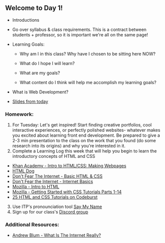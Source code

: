 ## Welcome to Day 1!

* Introductions

* Go over syllabus & class requirements. This is a contract between students + professor, so it is important we're all on the same page!

* Learning Goals:
  * Why am I in this class? Why have I chosen to be sitting here NOW?
  
  * What do I hope I will learn?

  * What are my goals?
  
  * What content do I think will help me accomplish my learning goals?
  
* What is Web Development?

* [Slides from today](https://docs.google.com/presentation/d/1XoCF8HryqM0tICKe4zDgHKr-w6zcJG6_GoGQQ5MVYjA/edit?usp=sharing)
  

### Homework: 

1. For Tuesday: Let's get inspired! Start finding creative portfolios, cool interactive experiences, or perfectly polished websites- whatever makes you excited about learning front end development. Be prepared to give a 2-3 min presentation to the class on the work that you found (do some research into its origins) and why you're interested in it.
2. Complete a Learning Log this week that will help you begin to learn the introductory concepts of HTML and CSS
* [Khan Academy - Intro to HTML/CSS: Making Webpages](https://www.khanacademy.org/computing/computer-programming/html-css)
* [HTML Dog](https://htmldog.com/)
* [Don't Fear The Internet - Basic HTML & CSS](http://www.dontfeartheinternet.com/02-html/)
* [Don't Fear the Internet - Internet Basics](http://www.dontfeartheinternet.com/01-not-tubes/)
* [Mozilla - Intro to HTML](https://developer.mozilla.org/en-US/docs/Web/Guide/HTML/Introduction)
* [Mozilla - Getting Started with CSS Tutorials Parts 1-14](https://developer.mozilla.org/en-US/docs/Web/Guide/CSS/Getting_started)
* [25 HTML and CSS Tutorials on Codeburst](https://codeburst.io/25-html-css-tutorials-6a864f387185)
3. Use ITP's pronounciation tool [Say My Name](https://stu.itp.nyu.edu/saymyname)
4. Sign up for our class's [Discord group](https://discord.gg/b8bJzCqy)

### Additional Resources:

* [Andrew Blum - What Is The Internet Really?](https://www.ted.com/talks/andrew_blum_what_is_the_internet_really)

